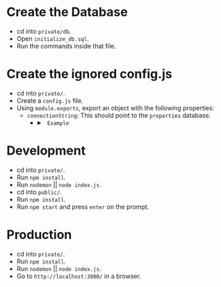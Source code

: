# Create the Database

* cd into `private/db`.
* Open `initialize_db.sql`.
* Run the commands inside that file.

# Create the ignored config.js

* cd into `private/`.
* Create a `config.js` file.
* Using `module.exports`, export an object with the following properties:
  * `connectionString`: This should point to the `properties` database.
    * <details>
    
      <summary> <code> Example </code> </summary>
      
      ```js
      module.exports =  {
        connectionString: "postgres://jameslemire:9829@localhost/properties"
      };
      ```
      
      </details>

# Development

* cd into `private/`.
* Run `npm install`.
* Run `nodemon` || `node index.js`.
* cd into `public/`.
* Run `npm install`.
* Run `npm start` and press `enter` on the prompt.

# Production

* cd into `private/`.
* Run `npm install`.
* Run `nodemon` || `node index.js`.
* Go to `http://localhost:3000/` in a browser.